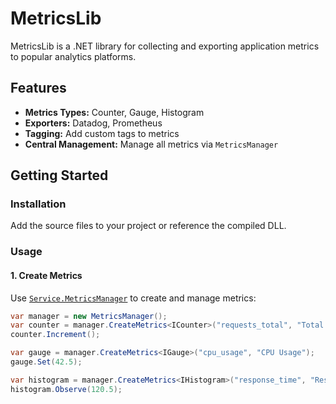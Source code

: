 # MetricsLib

MetricsLib is a .NET library for collecting and exporting application metrics to popular analytics platforms.

## Features

- **Metrics Types:** Counter, Gauge, Histogram
- **Exporters:** Datadog, Prometheus
- **Tagging:** Add custom tags to metrics
- **Central Management:** Manage all metrics via `MetricsManager`

## Getting Started

### Installation

Add the source files to your project or reference the compiled DLL.

### Usage

#### 1. Create Metrics

Use [`Service.MetricsManager`](Service/MetricsManager.cs) to create and manage metrics:

```csharp
var manager = new MetricsManager();
var counter = manager.CreateMetrics<ICounter>("requests_total", "Total requests");
counter.Increment();

var gauge = manager.CreateMetrics<IGauge>("cpu_usage", "CPU Usage");
gauge.Set(42.5);

var histogram = manager.CreateMetrics<IHistogram>("response_time", "Response Time");
histogram.Observe(120.5);
```
